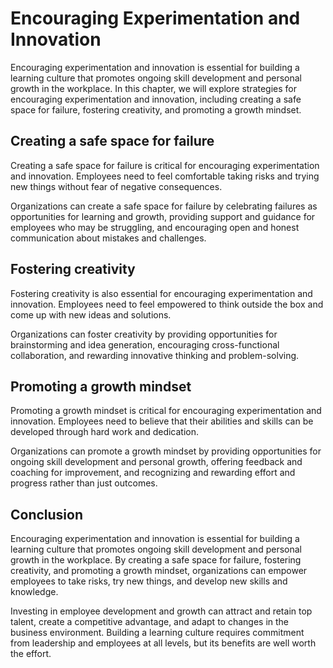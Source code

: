 # Encouraging Experimentation and Innovation

Encouraging experimentation and innovation is essential for building a learning culture that promotes ongoing skill development and personal growth in the workplace. In this chapter, we will explore strategies for encouraging experimentation and innovation, including creating a safe space for failure, fostering creativity, and promoting a growth mindset.

Creating a safe space for failure
---------------------------------

Creating a safe space for failure is critical for encouraging experimentation and innovation. Employees need to feel comfortable taking risks and trying new things without fear of negative consequences.

Organizations can create a safe space for failure by celebrating failures as opportunities for learning and growth, providing support and guidance for employees who may be struggling, and encouraging open and honest communication about mistakes and challenges.

Fostering creativity
--------------------

Fostering creativity is also essential for encouraging experimentation and innovation. Employees need to feel empowered to think outside the box and come up with new ideas and solutions.

Organizations can foster creativity by providing opportunities for brainstorming and idea generation, encouraging cross-functional collaboration, and rewarding innovative thinking and problem-solving.

Promoting a growth mindset
--------------------------

Promoting a growth mindset is critical for encouraging experimentation and innovation. Employees need to believe that their abilities and skills can be developed through hard work and dedication.

Organizations can promote a growth mindset by providing opportunities for ongoing skill development and personal growth, offering feedback and coaching for improvement, and recognizing and rewarding effort and progress rather than just outcomes.

Conclusion
----------

Encouraging experimentation and innovation is essential for building a learning culture that promotes ongoing skill development and personal growth in the workplace. By creating a safe space for failure, fostering creativity, and promoting a growth mindset, organizations can empower employees to take risks, try new things, and develop new skills and knowledge.

Investing in employee development and growth can attract and retain top talent, create a competitive advantage, and adapt to changes in the business environment. Building a learning culture requires commitment from leadership and employees at all levels, but its benefits are well worth the effort.
